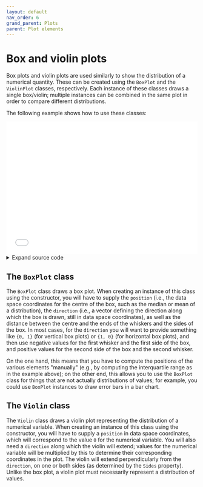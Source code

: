 ```yaml
---
layout: default
nav_order: 6
grand_parent: Plots
parent: Plot elements
---
```


# Box and violin plots

Box plots and violin plots are used similarly to show the distribution of a numerical quantity. These can be created using the `BoxPlot` and the `ViolinPlot` classes, respectively. Each instance of these classes draws a single box/violin; multiple instances can be combined in the same plot in order to compare different distributions.

The following example shows how to use these classes:

<div class="code-example">
    <iframe src="assets/images/plots/boxviolin.svg" style="width: 100%; height: 25em; border: 0px solid black"></iframe>
</div>
<details markdown="block">
<summary>
    Expand source code
  </summary>
  {: .text-delta }
{% highlight CSharp %}
using VectSharp;
using VectSharp.Plots;
using VectSharp.SVG;
using MathNet.Numerics.Distributions;
using MathNet.Numerics.Statistics;

// Generate some samples from a few distributions.
double[] data1 = Normal.Samples(0, 1).Take(500).ToArray();
double[] data2 = Normal.Samples(2, 1).Take(1000).ToArray();
double[] data3 = Gamma.Samples(3, 3).Take(100).ToArray();
double[] data4 = Exponential.Samples(1).Take(200).ToArray();
double[] data5 = LogNormal.Samples(1, 0.2).Take(300).ToArray();

// Determine the overall range for the samples (we will need this for the coordinate system).
double overallMin = new[] { data1.Min(), data2.Min(), data3.Min(), data4.Min(), data5.Min() }.Min();
double overallMax = new[] { data1.Max(), data2.Max(), data3.Max(), data4.Max(), data5.Max() }.Max();

// Create a linear coordinate system.
LinearCoordinateSystem2D coordinateSystem = new LinearCoordinateSystem2D(-25, 125, overallMin, overallMax, 350, 250);

// Compute statistics for the distributions that will be plotted using box plots.
double min1 = data1.Min();
double firstQuart1 = data1.LowerQuartile();
double median1 = data1.Median();
double thirdQuart1 = data1.UpperQuartile();
double max1 = data1.Max();

double min2 = data2.Min();
double firstQuart2 = data2.LowerQuartile();
double median2 = data2.Median();
double thirdQuart2 = data2.UpperQuartile();
double max2 = data2.Max();

double min3 = data3.Min();
double firstQuart3 = data3.LowerQuartile();
double median3 = data3.Median();
double thirdQuart3 = data3.UpperQuartile();
double max3 = data3.Max();

// Create three vertical box plots.
BoxPlot box1 = new BoxPlot(new double[] { 0, median1 }, // Centred on the median.
    new double[] { 0, 1 }, // Vertical direction
    min1 - median1, // Position of the first whisker, relative to the centre. This will be < 0.
    firstQuart1 - median1, // Position of the first side of the box, relative to the centre. This will be < 0.
    thirdQuart1 - median1, // Position of the second side of the box, relative to the centre. This will be > 0.
    max1 - median1, // Position of the second whisker, relative to the centre. This will be > 0.
    coordinateSystem);

// Same as above, but shifted on the X coordinate.
BoxPlot box2 = new BoxPlot(new double[] { 25, median2 }, new double[] { 0, 1 }, min2 - median2, firstQuart2 - median2, thirdQuart2 - median2, max2 - median2, coordinateSystem);

// Same as above, but shifted on the X coordinate.
BoxPlot box3 = new BoxPlot(new double[] { 50, median3 }, new double[] { 0, 1 }, min3 - median3, firstQuart3 - median3, thirdQuart3 - median3, max3 - median3, coordinateSystem)
{
    Width = 2, // Reduce the width.
    WhiskerWidth = 0 // Hide the end symbols for the whiskers.
};

// Create three vertical violin plots.
Violin violin3 = new Violin(new double[] { 50, 0 }, // Starting at the same X as box3, but at 0 instead of being centred on the median.
    new double[] { 0, 1 }, // Vertical direction
    data3, // Data samples.
    coordinateSystem);

// Same as above, but shifted on the X coordinate.
Violin violin4 = new Violin(new double[] { 75, 0 }, new double[] { 0, 1 }, data4, coordinateSystem);

// Same as above, but shifted on the X coordinate.
Violin violin5 = new Violin(new double[] { 100, 0 }, new double[] { 0, 1 }, data5, coordinateSystem);

// Create the plot.
Plot plot = new Plot();

// Add the plot elements to the plot.
plot.AddPlotElements(box1, box2, violin3, box3,  violin4, violin5);

// Renderthe plot to a Page and save it as an SVG document.
Page pag = plot.Render();
pag.SaveAsSVG("boxviolin.svg");
{% endhighlight %}
</details>


## The `BoxPlot` class

The `BoxPlot` class draws a box plot. When creating an instance of this class using the constructor, you will have to supply the `position` (i.e., the data space coordinates for the centre of the box, such as the median or mean of a distribution), the `direction` (i.e., a vector defining the direction along which the box is drawn, still in data space coordinates), as well as the distance between the centre and the ends of the whiskers and the sides of the box. In most cases, for the `direction` you will want to provide something like `{0, 1}` (for vertical box plots) or `{1, 0}` (for horizontal box plots), and then use negative values for the first whisker and the first side of the box, and positive values for the second side of the box and the second whisker.

On the one hand, this means that you have to compute the positions of the various elements "manually" (e.g., by computing the interquartile range as in the example above); on the other end, this allows you to use the `BoxPlot` class for things that are not actually distributions of values; for example, you could use `BoxPlot` instances to draw error bars in a bar chart.

## The `Violin` class

The `Violin` class draws a violin plot representing the distribution of a numerical variable. When creating an instance of this class using the constructor, you will have to supply a `position` in data space coordinates, which will correspond to the value `0` for the numerical variable. You will also need a `direction` along which the violin will extend; values for the numerical variable will be multiplied by this to determine their corresponding coordinates in the plot. The violin will extend perpendicularly from the `direction`, on one or both sides (as determined by the `Sides` property). Unlike the box plot, a violin plot must necessarily represent a distribution of values.